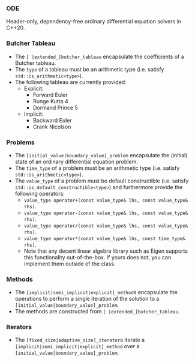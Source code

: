 ### ODE
Header-only, dependency-free ordinary differential equation solvers in C++20.

### Butcher Tableau
- The `[ |extended_]butcher_tableau` encapsulate the coefficients of a Butcher tableau. 
- The `type` of a tableau must be an arithmetic type (i.e. satisfy `std::is_arithmetic<type>`).
- The following tableau are currently provided:
  - Explicit:
    - Forward Euler
    - Runge Kutta 4
    - Dormand Prince 5
  - Implicit:
    - Backward Euler
    - Crank Nicolson

### Problems
- The `[initial_value|boundary_value]_problem` encapsulate the (initial) state of an ordinary differential equation problem.
- The `time_type`  of a problem must be an arithmetic type    (i.e. satisfy `std::is_arithmetic<type>`).
- The `value_type` of a problem must be default constructible (i.e. satisfy `std::is_default_constructible<type>`) and furthermore provide the following operators:
  - `value_type operator+(const value_type& lhs, const value_type& rhs)`.
  - `value_type operator-(const value_type& lhs, const value_type& rhs)`.
  - `value_type operator/(const value_type& lhs, const value_type& rhs)`.
  - `value_type operator*(const value_type& lhs, const time_type&  rhs)`.
  - Note that any decent linear algebra library such as Eigen supports this functionality out-of-the-box. If yours does not, you can implement them outside of the class.

### Methods
- The `[implicit|semi_implicit|explicit]_method`s encapsulate the operations to perform a single iteration of the solution to a `[initial_value|boundary_value]_problem`.
- The methods are constructed from `[ |extended_]butcher_tableau`.

### Iterators
- The `[fixed_size|adaptive_size]_iterator`s iterate a `[implicit|semi_implicit|explicit]_method` over a `[initial_value|boundary_value]_problem`.